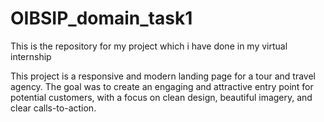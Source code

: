 # OIBSIP_domain_task1

This is the repository for my project which i have done in my virtual internship

This project is a responsive and modern landing page for a tour and 
travel agency. The goal was to create an engaging and attractive entry point for potential customers, 
with a focus on clean design, beautiful imagery, and clear calls-to-action.
